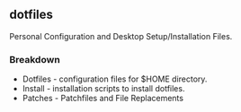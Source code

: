 dotfiles
---------

Personal Configuration and Desktop Setup/Installation Files.

### Breakdown

* Dotfiles - configuration files for $HOME directory.
* Install  - installation scripts to install dotfiles.
* Patches  - Patchfiles and File Replacements
